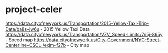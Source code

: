 # project-celer
https://data.cityofnewyork.us/Transportation/2015-Yellow-Taxi-Trip-Data/ba8s-jw6u - 2015 Yellow Taxi Data
https://data.cityofnewyork.us/Transportation/VZV_Speed-Limits/7n5j-865y - Speed map
https://data.cityofnewyork.us/City-Government/NYC-Street-Centerline-CSCL-/exjm-f27b - City map